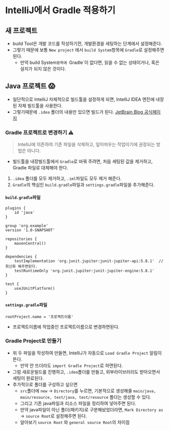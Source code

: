 # IntelliJ에서 Gradle 적용하기
 
## 새 프로젝트
- build Tool은 개발 코드를 작성하기전, 개발환경을 세팅하는 단계에서 설정해준다. 
- 그렇기 때문에 보통 `New project` 에서 `build System`항목에 `Gradle`로 설정해주면 된다.
    - 만약 build System`항목에 `Gradle`이 없다면, 읽을 수 없는 상태이거나, 혹은 설치가 되지 않은 것이다.


## Java 프로젝트 😱
 - 일단적으로 IntelliJ 자체적으로 빌드툴을 설정하게 되면, IntelliJ IDEA 엔진에 내장된 자체 빌드툴을 사용한다.
 - 그렇기때문에 `.idea` 폴더의 내용만 있으면 빌드가 된다.
[JetBrain Blog 공식페이지](https://blog.jetbrains.com/upsource/2015/09/09/mysterious-build-system-setting/)
 
### Gradle 프로젝트로 변경하기 ⚠
> IntelliJ에 의존하여 기존 파일을 삭제하고, 덮어씌우는 작업이기에 권장되는 방법은 아니다. 

 - 빌드툴을 내장빌드툴에서 `Gradle`로 바꿔 주려면, 처음 세팅된 값을 제거하고, Gradle 파일로 대체해야 한다.
 1. `.idea` 폴더를 모두 제거하고, `.iml`파일도 모두 제거 해준다.
 2. `Gradle`의 핵심인 `build.gradle`파일과 `settings.gradle`파일을 추가해준다.
 
#### `build.gradle`파일

```
plugins {
    id 'java'
}

group 'org.example'
version '1.0-SNAPSHOT'

repositories {
    mavenCentral()
}

dependencies {
    testImplementation 'org.junit.jupiter:junit-jupiter-api:5.8.1'  // 최신화 해주면된다.
    testRuntimeOnly 'org.junit.jupiter:junit-jupiter-engine:5.8.1'
}

test {
    useJUnitPlatform()
}
```
#### `settings.gradle`파일
```
rootProject.name = '프로젝트이름'
```
- 프로젝트이름에 작업중인 프로젝트이름으로 변경하면된다. 

### Gradle Project로 만들기 
- 위 두 파일을 작성하여 만들면, IntelliJ가 자동으로 `Load Gradle Project` 알림이 뜬다. 
  - 만약 안 뜨더라도 `import Gradle Project`로 하면된다.
- 그럼 새로운빌드를 진행하고, `.idea`폴더를 만들고, 외부라이브러리도 받아오면서 세팅이 완료된다.
- 추가적으로 폴더를 구성하고 싶으면
   -  `src`폴더에 `new` -> `Directory`를 누르면, 기본적으로 생성해줄 `main/java, main/resource, test/java, test/resource` 폴더는 생성할 수 있다.
   -   그리고 기존 java파일과 리소스 파일을 정리하여 넣어주면 된다.
   -  만약 java파일이 아닌 폴더(패키지)로 구분해놨었더라면, `Mark Directory as` -> `source Root`로 설정해주면 된다. 
   - 알아보기 `source Root` 와 `general source Root`의 차이점
